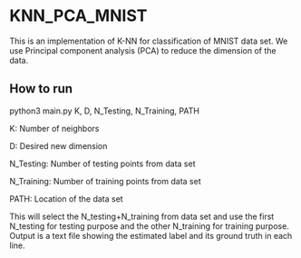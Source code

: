 # KNN_PCA_MNIST
This is an implementation of K-NN for classification of MNIST data set. We use Principal component analysis (PCA) to reduce the dimension of the data. 

## How to run
python3 main.py K, D, N_Testing, N_Training, PATH

K: Number of neighbors

D: Desired new dimension 

N_Testing: Number of testing points from data set

N_Training: Number of training points from data set 

PATH: Location of the data set

This will select the N_testing+N_training from data set and use the first N_testing for testing purpose and the other N_training for training purpose. Output is a text file showing the estimated label and its ground truth in each line. 
